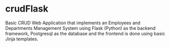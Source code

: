 # crudFlask
Basic CRUD Web Application that implements an Employees and Departments Management System using Flask (Python) as the backend framework, Postgresql as the database 
and the frontend is done using basic Jinja templates.
